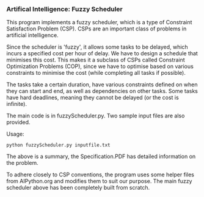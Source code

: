 ### Artifical Intelligence: Fuzzy Scheduler

This program implements a fuzzy scheduler, which is a type of Constraint Satisfaction Problem (CSP). CSPs are an important class of problems in artificial intelligence. 

Since the scheduler is 'fuzzy', it allows some tasks to be delayed, which incurs a specified cost per hour of delay. We have to design a schedule that minimises this cost. This makes it a subclass of CSPs called Constraint Optimization Problems (COP), since we have to optimise based on various constraints to minimise the cost (while completing all tasks if possible).

The tasks take a certain duration, have various constraints defined on when they can start and end, as well as dependencies on other tasks. Some tasks have hard deadlines, meaning they cannot be delayed (or the cost is infinite).

The main code is in fuzzyScheduler.py. Two sample input files are also provided. 

Usage:

`python fuzzyScheduler.py inputfile.txt`

The above is a summary, the Specification.PDF has detailed information on the problem.

To adhere closely to CSP conventions, the program uses some helper files from AIPython.org and modifies them to suit our purpose. The main fuzzy scheduler above has been completely built from scratch.